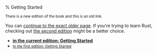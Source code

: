 % Getting Started

<small>There is a new edition of the book and this is an old link.</small>

You can [continue to the exact older page][1].
If you're trying to learn Rust, checking out [the second edition][2] might be a better choice.

* **[in the current edition: Getting Started][2]**
* <small>[In the first edition: Getting Started][1]</small>


[1]: https://doc.rust-lang.org/1.30.0/book/first-edition/getting-started.html
[2]: ch01-00-getting-started.html
